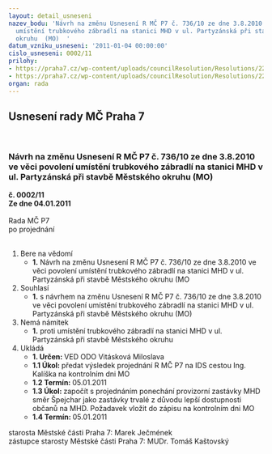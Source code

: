 ```yaml
---
layout: detail_usneseni
nazev_bodu: 'Návrh na změnu Usnesení R MČ P7 č. 736/10 ze dne 3.8.2010 ve věci povolení
  umístění trubkového zábradlí na stanici MHD v ul. Partyzánská při stavbě Městského
  okruhu  (MO)  '
datum_vzniku_usneseni: '2011-01-04 00:00:00'
cislo_usneseni: 0002/11
prilohy:
- https://praha7.cz/wp-content/uploads/councilResolution/Resolutions/22023/1-11-u736_trubkov%c3%a9_z%c3%a1bradl%c3%ad.doc
- https://praha7.cz/wp-content/uploads/councilResolution/Resolutions/22023/1-11-z%c3%a1pis_z_190.kd_mo_0079,0012.doc
organ: rada
---
```

<div id="ucUsn_pList" class="usn">
	<span><h2>Usnesení rady MČ Praha 7 </h2>
<br></span><div class="standBody">
<span><h3>Návrh na změnu Usnesení R MČ P7 č. 736/10 ze dne 3.8.2010 ve věci povolení umístění trubkového zábradlí na stanici MHD v ul. Partyzánská při stavbě Městského okruhu  (MO)  </h3></span><div class="center">
		<strong>č. 0002/11</strong><br>
	</div>
<div class="center">
		<strong>Ze dne 04.01.2011</strong><br><br>
	</div>Rada MČ P7<br> po projednání<br><br><ol>
<li>Bere na vědomí<ul><li>
<strong>1.</strong> Návrh na změnu Usnesení R MČ P7 č. 736/10 ze dne 3.8.2010 ve věci povolení umístění trubkového zábradlí na stanici MHD v ul. Partyzánská při stavbě Městského okruhu  (MO    </li></ul>
</li>
<li>Souhlasí<ul><li>
<strong>1.</strong> s návrhem na změnu Usnesení R MČ P7 č. 736/10 ze dne 3.8.2010 ve věci povolení umístění trubkového zábradlí na stanici MHD v ul. Partyzánská při stavbě Městského okruhu  (MO)    </li></ul>
</li>
<li>Nemá námitek<ul><li>
<strong>1.</strong> proti umístění trubkového zábradlí na stanici MHD v ul. Partyzánská při stavbě Městského okruhu  </li></ul>
</li>
<li>Ukládá<ul>
<li>
<strong>1. Určen: </strong>VED ODO Vitásková Miloslava</li>
<li>
<strong>1.1 Úkol: </strong>předat výsledek projednání R MČ P7 na IDS cestou Ing. Kalíška na kontrolním dni MO</li>
<li>
<strong>1.2 Termín: </strong>05.01.2011</li>
<li>
<strong>1.3 Úkol: </strong>započít s projednáním ponechání provizorní  zastávky MHD směr Špejchar jako zastávky trvalé z důvodu lepší dostupnosti občanů na MHD. Požadavek vložit  do zápisu na kontrolním dni MO </li>
<li>
<strong>1.4 Termín: </strong>05.01.2011</li>
</ul>
</li>
</ol>starosta Městské části Praha 7: Marek Ječmének<br>zástupce starosty Městské části Praha 7: MUDr. Tomáš Kaštovský 
</div>
</div>